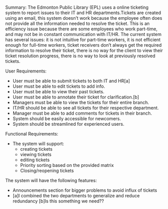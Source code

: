 ﻿Summary:
The Edmonton Public Library (EPL) uses a online ticketing system to report issues to their IT and HR departments.Tickets are created using an email, this system doesn’t work because the employee often does not provide all the information needed to resolve the ticket. This is an efficiency issue because there are some employees who work part-time, and may not be in constant communication with IT/HR. The current system has several issues: it is not intuitive for part-time workers, it is not efficient enough for full-time workers, ticket receivers don’t always get the required information to resolve their ticket, there is no way for the client to view their ticket resolution progress, there is no way to look at previously resolved tickets.


User Requirements:
* User must be able to submit tickets to both IT and HR[a]
* User must be able to edit tickets to add info.
* User must be able to view their past tickets.
* User must be able to annotate their ticket for clarification.[b]
* Managers must be able to view the tickets for their entire branch.
* IT/HR should be able to see all tickets for their respective department.
* Manager must be able to add comments for tickets in their branch.
* System should be easily accessible for newcomers.
* System should be streamlined for experienced users.


Functional Requirements:
* The system will support:
   * creating tickets
   * viewing tickets 
   * editing tickets
   * Priority sorting based on the provided matrix
   * Closing/reopening tickets


The system will have the following features:
* Announcements section for bigger problems to avoid influx of tickets
* [a]I combined the two departments to generalize and reduce redundancy
[b]Is this something we need??